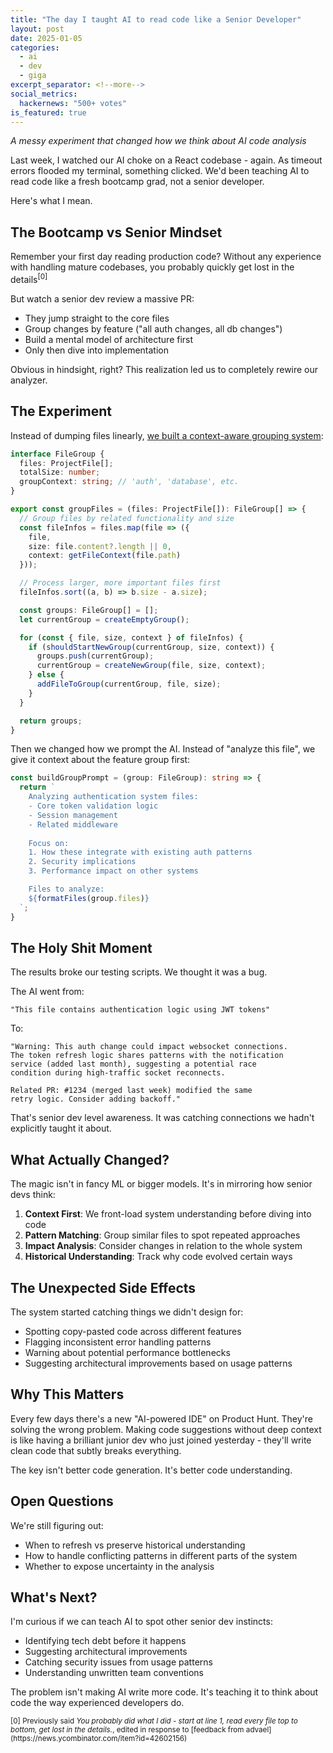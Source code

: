 ```yaml
---
title: "The day I taught AI to read code like a Senior Developer"
layout: post
date: 2025-01-05
categories:
  - ai
  - dev
  - giga
excerpt_separator: <!--more-->
social_metrics:
  hackernews: "500+ votes"
is_featured: true
---
```


*A messy experiment that changed how we think about AI code analysis*

Last week, I watched our AI choke on a React codebase - again. As timeout errors flooded my terminal, something clicked. We'd been teaching AI to read code like a fresh bootcamp grad, not a senior developer.

Here's what I mean.

<!--more-->

## The Bootcamp vs Senior Mindset

Remember your first day reading production code? Without any experience with handling mature codebases, you probably quickly get lost in the details<sup>[0]</sup>

But watch a senior dev review a massive PR:

- They jump straight to the core files
- Group changes by feature ("all auth changes, all db changes")
- Build a mental model of architecture first
- Only then dive into implementation

Obvious in hindsight, right? This realization led us to completely rewire our analyzer.

## The Experiment 

Instead of dumping files linearly, [we built a context-aware grouping system](/blog/giga):

```typescript
interface FileGroup {
  files: ProjectFile[];
  totalSize: number;
  groupContext: string; // 'auth', 'database', etc.
}

export const groupFiles = (files: ProjectFile[]): FileGroup[] => {
  // Group files by related functionality and size
  const fileInfos = files.map(file => ({
    file,
    size: file.content?.length || 0,
    context: getFileContext(file.path)
  }));

  // Process larger, more important files first
  fileInfos.sort((a, b) => b.size - a.size);

  const groups: FileGroup[] = [];
  let currentGroup = createEmptyGroup();

  for (const { file, size, context } of fileInfos) {
    if (shouldStartNewGroup(currentGroup, size, context)) {
      groups.push(currentGroup);
      currentGroup = createNewGroup(file, size, context);
    } else {
      addFileToGroup(currentGroup, file, size);
    }
  }

  return groups;
}
```

Then we changed how we prompt the AI. Instead of "analyze this file", we give it context about the feature group first:

```typescript
const buildGroupPrompt = (group: FileGroup): string => {
  return `
    Analyzing authentication system files:
    - Core token validation logic
    - Session management
    - Related middleware
    
    Focus on:
    1. How these integrate with existing auth patterns
    2. Security implications
    3. Performance impact on other systems

    Files to analyze:
    ${formatFiles(group.files)}
  `;
}
```

## The Holy Shit Moment

The results broke our testing scripts. We thought it was a bug.

The AI went from:
```
"This file contains authentication logic using JWT tokens"
```

To:
```
"Warning: This auth change could impact websocket connections.
The token refresh logic shares patterns with the notification 
service (added last month), suggesting a potential race 
condition during high-traffic socket reconnects.

Related PR: #1234 (merged last week) modified the same
retry logic. Consider adding backoff."
```

That's senior dev level awareness. It was catching connections we hadn't explicitly taught it about.

## What Actually Changed?

The magic isn't in fancy ML or bigger models. It's in mirroring how senior devs think:

1. **Context First**: We front-load system understanding before diving into code
2. **Pattern Matching**: Group similar files to spot repeated approaches
3. **Impact Analysis**: Consider changes in relation to the whole system
4. **Historical Understanding**: Track why code evolved certain ways

## The Unexpected Side Effects

The system started catching things we didn't design for:

- Spotting copy-pasted code across different features
- Flagging inconsistent error handling patterns
- Warning about potential performance bottlenecks
- Suggesting architectural improvements based on usage patterns

## Why This Matters

Every few days there's a new "AI-powered IDE" on Product Hunt. They're solving the wrong problem. Making code suggestions without deep context is like having a brilliant junior dev who just joined yesterday - they'll write clean code that subtly breaks everything.

The key isn't better code generation. It's better code understanding.

## Open Questions

We're still figuring out:

- When to refresh vs preserve historical understanding
- How to handle conflicting patterns in different parts of the system
- Whether to expose uncertainty in the analysis

## What's Next?

I'm curious if we can teach AI to spot other senior dev instincts:

- Identifying tech debt before it happens
- Suggesting architectural improvements
- Catching security issues from usage patterns
- Understanding unwritten team conventions

The problem isn't making AI write more code. It's teaching it to think about code the way experienced developers do.

<small>
[0] Previously said <em>You probably did what I did - start at line 1, read every file top to bottom, get lost in the details.</em>, edited in response to [feedback from advael](https://news.ycombinator.com/item?id=42602156)
</small>

